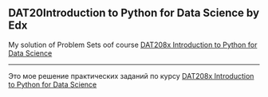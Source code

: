 ## DAT20Introduction to Python for Data Science by Edx

My solution of Problem Sets oof course [DAT208x Introduction to Python for Data Science](https://www.edx.org/course/introduction-python-data-science-microsoft-dat208x-4)

-------------------------------------------------------------------------------------------------------------------------------
Это мое решение практических заданий по курсу [DAT208x Introduction to Python for Data Science](https://www.edx.org/course/introduction-python-data-science-microsoft-dat208x-4)
